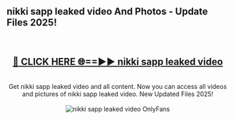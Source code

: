 <h2>nikki sapp leaked video And Photos - Update Files 2025!</h2>
<br>
<div align="center">
<h2><a href="https://betterlinks.top/A2PfLJ" rel="nofollow">🔴 CLICK HERE 🌐==►► nikki sapp leaked video</a></h2>
<br>
Get nikki sapp leaked video and all content. Now you can access all videos and pictures of nikki sapp leaked video. New Updated Files 2025!
<br>
<br>
<a href="https://betterlinks.top/A2PfLJ" rel="nofollow" data-target="animated-image.originalLink"><img src="https://i.imgur.com/dJHk4Zq.gif" alt="nikki sapp leaked video OnlyFans" style="max-width: 100%; display: inline-block;" data-target="animated-image.originalImage"></a>
</div>
<br>
